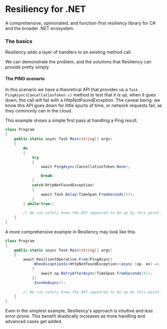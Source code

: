 # Resiliency for .NET
A comprehensive, opinionated, and function-first resiliency library for C# and the broader .NET ecosystem.

### The basics
Resiliency adds a layer of handlers to an existing method call. 

We can demonstrate the problem, and the solutions that Resiliency can provide pretty simply.

#### The PING scenario
In this scenario we have a theoretical API that provides us a `Task PingAsync(CancellationToken c)` method to test that it is up, when it goes down, the call will fail with a HttpNotFoundException. The caveat being: we know this API goes down for little spurts of time, or network requests fail, as they commonly can in the cloud.

This example shows a simple first pass at handling a Ping result.

```csharp
class Program
{
    public static async Task Main(string[] args)
    {
        do
        {
            try
            {
                await PingAsync(CancellationToken.None);

				break;
            }
            catch(HttpNotFoundException)
            {
                await Task.Delay(TimeSpan.FromSeconds(5));
            }
        } while(true);
        
        // We can safely know the API appeared to be up by this point.
    }
}
```

A more comprehensive example in Resiliency may look like this.

```csharp
class Program
{
    public static async Task Main(string[] args)
    {
        await ResilientOperation.From(PingAsync)
            .WhenExceptionIs<HttpNotFoundException>(async (op, ex) =>
            {
                await op.RetryAfterAsync(TimeSpan.FromSeconds(5));
            })
            .InvokeAsync();
            
        // We can safely know the API appeared to be up by this point.
    }
}
```
Even in the simplest example, Resiliency's approach is intuitive and less error-prone. This benefit drastically increases as more handling and advanced cases get added.
